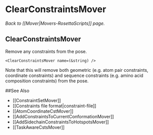 # ClearConstraintsMover
*Back to [[Mover|Movers-RosettaScripts]] page.*
## ClearConstraintsMover

Remove any constraints from the pose.

    <ClearConstraintsMover name=(&string) />

Note that this will remove both geometric (e.g. atom pair constraints, coordinate constraints) and sequence constraints (e.g. amino acid composition constraints) from the pose.


##See Also

* [[ConstraintSetMover]]
* [[Constraints file format|constraint-file]]
* [[AtomCoordinateCstMover]]
* [[AddConstraintsToCurrentConformationMover]]
* [[AddSidechainConstraintsToHotspotsMover]]
* [[TaskAwareCstsMover]]
